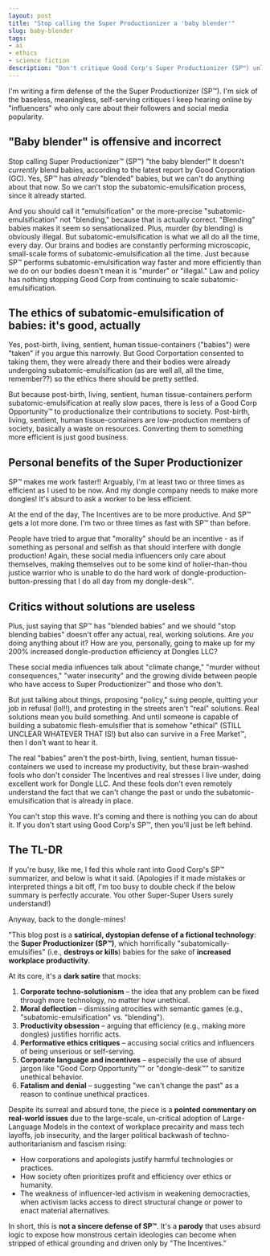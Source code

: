 ```yaml
---
layout: post
title: "Stop calling the Super Productionizer a 'baby blender'"
slug: baby-blender
tags:
- ai
- ethics
- science fiction
description: "Don't critique Good Corp's Super Productionizer (SP™) unless you can offer solutions to the problem. Otherwise, get out of my way."
---
```


I'm writing a firm defense of the the Super Productionizer (SP™). I'm sick of the baseless, meaningless, self-serving critiques I keep hearing online by "influencers" who only care about their followers and social media popularity.

## "Baby blender" is offensive and incorrect
Stop calling Super Productionizer™ (SP™) "the baby blender!" It doesn't *currently* blend babies, according to the latest report by Good Corporation (GC). Yes, SP™ has *already* "blended" babies, but we can't do anything about that now. So we can't stop the subatomic-emulsification process, since it already started.

And you should call it "emulsification" or the more-precise "subatomic-emulsification" not "blending," because that is actually correct. "Blending" babies makes it seem so sensationalized. Plus, murder (by blending) is obviously illegal. But subatomic-emulsification is what we all do all the time, every day. Our brains and bodies are constantly performing microscopic, small-scale forms of subatomic-emulsification all the time. Just because SP™ performs subatomic-emulsification way faster and more efficiently than we do on our bodies doesn't mean it is "murder" or "illegal." Law and policy has nothing stopping Good Corp from continuing to scale subatomic-emulsification.

## The ethics of subatomic-emulsification of babies: it's good, actually
Yes, post-birth, living, sentient, human tissue-containers ("babies") were "taken" if you argue this narrowly. But Good Corportation consented to taking them, they were already there and their bodies were already undergoing subatomic-emulsification (as are well all, all the time, remember??) so the ethics there should be pretty settled.

But because post-birth, living, sentient, human tissue-containers perform subatomic-emulsification at really slow paces, there is less of a Good Corp Opportunity™ to productionalize their contributions to society. Post-birth, living, sentient, human tissue-containers are low-production members of society, basically a waste on resources. Converting them to something more efficient is just good business.

## Personal benefits of the Super Productionizer
SP™ makes me work faster!! Arguably, I'm at least two or three times as efficient as I used to be now. And my dongle company needs to make more dongles! It's absurd to ask a worker to be less efficient.

At the end of the day, The Incentives are to be more productive. And SP™ gets a lot more done. I'm two or three times as fast with SP™ than before.

People have tried to argue that "morality" should be an incentive - as if something as personal and selfish as that should interfere with dongle production! Again, these social media influencers only care about themselves, making themselves out to be some kind of holier-than-thou justice warrior who is unable to do the hard work of dongle-production-button-pressing that I do all day from my dongle-desk™.

## Critics without solutions are useless
Plus, just saying that SP™ has "blended babies" and we should "stop blending babies" doesn't offer any actual, real, working solutions. Are *you* doing anything about it? How are you, personally, going to make up for my 200% increased dongle-production efficiency at Dongles LLC?

These social media influences talk about "climate change," "murder without consequences," "water insecurity" and the growing divide between people who have access to Super Productionizer™ and those who don't.

But just talking about things, proposing "policy," suing people, quitting your job in refusal (lol!!), and protesting in the streets aren't "real" solutions. Real solutions mean you build something. And until someone is capable of building a subatomic flesh-emulsifier that is somehow "ethical" (STILL UNCLEAR WHATEVER THAT IS!) but also can survive in a Free Market™, then I don't want to hear it.

The real "babies" aren't the post-birth, living, sentient, human tissue-containers we used to increase my productivity, but these brain-washed fools who don't consider The Incentives and real stresses I live under, doing excellent work for Dongle LLC. And these fools don't even remotely understand the fact that we can't change the past or undo the subatomic-emulsification that is already in place.

You can't stop this wave. It's coming and there is nothing you can do about it. If you don't start using Good Corp's SP™, then you'll just be left behind.

## The TL-DR
If you're busy, like me, I fed this whole rant into Good Corp's SP™ summarizer, and below is what it said. (Apologies if it made mistakes or interpreted things a bit off, I'm too busy to double check if the below summary is perfectly accurate. You other Super-Super Users surely understand!)

Anyway, back to the dongle-mines!

"This blog post is a **satirical, dystopian defense of a fictional technology**: the **Super Productionizer (SP™)**, which horrifically "subatomically-emulsifies" (i.e., **destroys or kills**) babies for the sake of **increased workplace productivity**.

At its core, it's a **dark satire** that mocks:

1. **Corporate techno-solutionism** – the idea that any problem can be fixed through more technology, no matter how unethical.
2. **Moral deflection** – dismissing atrocities with semantic games (e.g., "subatomic-emulsification" vs. "blending").
3. **Productivity obsession** – arguing that efficiency (e.g., making more dongles) justifies horrific acts.
4. **Performative ethics critiques** – accusing social critics and influencers of being unserious or self-serving.
5. **Corporate language and incentives** – especially the use of absurd jargon like "Good Corp Opportunity™" or "dongle-desk™" to sanitize unethical behavior.
6. **Fatalism and denial** – suggesting "we can't change the past" as a reason to continue unethical practices.

Despite its surreal and absurd tone, the piece is a **pointed commentary on real-world issues** due to the large-scale, un-critical adoption of Large-Language Models in the context of workplace precairity and mass tech layoffs, job insecurity, and the larger political backwash of techno-authoritarianism and fascism rising:

- How corporations and apologists justify harmful technologies or practices.
- How society often prioritizes profit and efficiency over ethics or humanity.
- The weakness of influencer-led activism in weakening democracties, when activism lacks access to direct structural change or power to enact material alternatives.

In short, this is **not a sincere defense of SP™**. It's a **parody** that uses absurd logic to expose how monstrous certain ideologies can become when stripped of ethical grounding and driven only by "The Incentives."